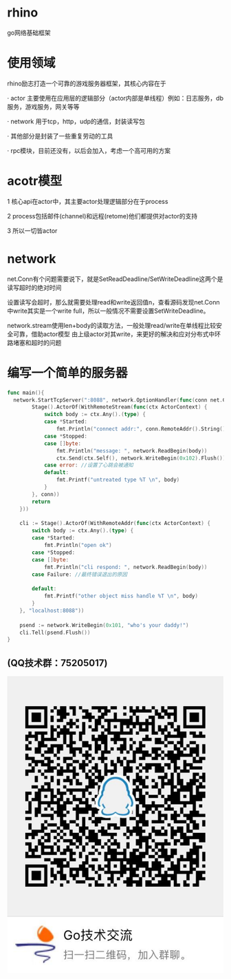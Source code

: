 # rhino
go网络基础框架
# 使用领域
rhino励志打造一个可靠的游戏服务器框架，其核心内容在于

· actor 主要使用在应用层的逻辑部分（actor内部是单线程）例如：日志服务，db服务，游戏服务，网关等等

· network 用于tcp，http，udp的通信，封装读写包

· 其他部分是封装了一些重复劳动的工具

· rpc模块，目前还没有，以后会加入，考虑一个高可用的方案

# acotr模型
1 核心api在actor中，其主要actor处理逻辑部分在于process

2 process包括邮件(channel)和远程(retome)他们都提供对actor的支持

3 所以一切皆actor


# network
net.Conn有个问题需要说下，就是SetReadDeadline/SetWriteDeadline这两个是读写超时的绝对时间

设置读写会超时，那么就需要处理read和write返回值n，查看源码发现net.Conn中write其实是一个write full，所以一般情况不需要设置SetWriteDeadline。

network.stream使用len+body的读取方法，一般处理read/write在单线程比较安全可靠，借助actor模型 由上级actor对其write，来更好的解决和应对分布式中环路堵塞和超时的问题



# 编写一个简单的服务器
```go
func main(){
  network.StartTcpServer(":8088", network.OptionHandler(func(conn net.Conn) (err error) {
		Stage().ActorOf(WithRemoteStream(func(ctx ActorContext) {
			switch body := ctx.Any().(type) {
			case *Started:
				fmt.Println("connect addr:", conn.RemoteAddr().String())
			case *Stopped:
			case []byte:
				fmt.Println("message: ", network.ReadBegin(body))
				ctx.Send(ctx.Self(), network.WriteBegin(0x102).Flush())
			case error: //设置了心跳会被通知
			default:
				fmt.Printf("untreated type %T \n", body)
			}
		}, conn))
		return
	}))

	cli := Stage().ActorOf(WithRemoteAddr(func(ctx ActorContext) {
		switch body := ctx.Any().(type) {
		case *Started:
			fmt.Println("open ok")
		case *Stopped:
		case []byte:
			fmt.Println("cli respond: ", network.ReadBegin(body))
		case Failure: //最终错误退出的原因

		default:
			fmt.Printf("other object miss handle %T \n", body)
		}
	}, "localhost:8088"))

	psend := network.WriteBegin(0x101, "who's your daddy!")
	cli.Tell(psend.Flush())
}
```
## (QQ技术群：75205017)

![75205017.jpg](image/75205017.jpg)

